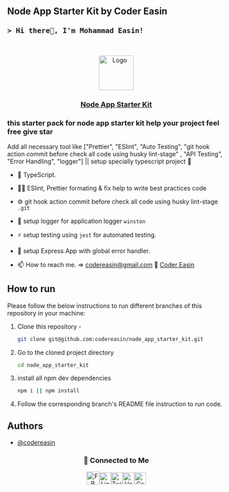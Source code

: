 ## Node App Starter Kit by Coder Easin

### <samp>&gt; Hi there👋, I'm Mohammad Easin! 

<!-- PROJECT LOGO -->
<br />
 <p align="center">
    <img src="https://yt3.googleusercontent.com/xTmRjY6I1PNWO6KhAX59R-sqgbcPvTqkg2FbcZ8wvnjIqwwh5OBpzT69xQ_RO29J3DEofZX2qw=s176-c-k-c0x00ffffff-no-rj" alt="Logo" width="80" height="80" />
    <h3 align="center "><a href="https://github.com/codereasin/node_app_starter_kit" target="_blank" >Node App Starter Kit </a></h3>
</p>



### this starter pack for node app starter kit help your project feel free give star

Add all necessary tool like ["Prettier", "ESlint", "Auto Testing", "git hook action commit before check all code using husky lint-stage" , "API Testing", "Error Handling", "logger"] || setup specially typescript project 🎉

- 🎉 TypeScript.
- 👨‍💻 ESlint, Prettier formating & fix help to write best practices code 
- ⚙️ git hook action commit before check all code using husky lint-stage `.git`
- 🥚 setup logger for application logger `winston`
- ⚡ setup testing using `jest` for automated testing.
- 🚀 setup Express App with global error handler.

- 📫 How to reach me. =>  codereasin@gmail.com 🥚 [Coder Easin](https://codereasin.com)


## How to run

Please follow the below instructions to run different branches of this repository in your machine:

1. Clone this repository -
    ```sh
    git clone git@github.com:codereasin/node_app_starter_kit.git
    ```
2. Go to the cloned project directory
    ```sh
    cd node_app_starter_kit
    ```
3. install all npm dev dependencies
    ```sh
    npm i || npm install
    ```
4. Follow the corresponding branch's README file instruction to run code.


## Authors
-   [@codereasin](https://www.github.com/codereasin)

<div align="center">

### 🔗 Connected to Me
<div  style="display:flex; align-items: center; justify-content: center;">
    <a href="https://www.facebook.com/codereasin/">
       <img  alt="FB" width="30px" src="https://img.icons8.com/fluent/2x/facebook-new.png" />
     </a>
     <a href="https://linkedin.com/in/codereasin">
        <img  alt="Linkdein" width="27px" src="https://avatars.githubusercontent.com/u/357098?s=200&v=4" />
     </a>
       <a href="https://twitter.com/codereasin">
         <img alt="Twitter" width="27px" src="https://avatars.githubusercontent.com/u/50278?s=200&v=4" />
       </a>
      <a href="https://www.hackerrank.com/codereasin">
        <img  alt="HackerRank" width="27px" src="https://avatars.githubusercontent.com/u/7596827?s=460&v=4" />
      </a>
      <a href="https://app.codesignal.com/profile/codereasin">
        <img  alt="CodeSignal" width="27px" src="https://avatars.githubusercontent.com/u/12802966?s=200&v=4" />
      </a>
<div/>

</div>

</div>
